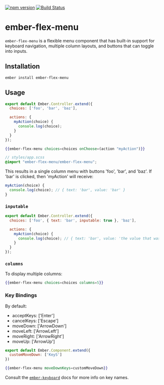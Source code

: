 [![npm version](https://badge.fury.io/js/ember-flex-menu.svg)](https://badge.fury.io/js/ember-flex-menu)
[![Build Status](https://travis-ci.org/patience-tema-baron/ember-flex-menu.svg?branch=master)](https://travis-ci.org/patience-tema-baron/ember-flex-menu)

# ember-flex-menu

`ember-flex-menu` is a flexible menu component that has built-in support for keyboard navigation, multiple column layouts, and buttons that can toggle into inputs.

## Installation

`ember install ember-flex-menu`

## Usage

```js
export default Ember.Controller.extend({
  choices: ['foo', 'bar', 'baz'],

  actions: {
    myAction(choice) {
      console.log(choice);
    }
  }
});
```

```hbs
{{ember-flex-menu choices=choices onChoose=(action "myAction")}}
```

```scss
// styles/app.scss
@import "ember-flex-menu/ember-flex-menu";
```

This results in a single column menu with buttons 'foo', 'bar', and 'baz'. If 'bar' is clicked, then 'myAction' will receive:

```js
myAction(choice) {
  console.log(choice); // { text: 'bar', value: 'bar' }
}
```

### `inputable`

```js
export default Ember.Controller.extend({
  choices: ['foo', { text: 'bar', inputable: true }, 'baz'],

  actions: {
    myAction(choice) {
      console.log(choice); // { text: 'bar', value: 'the value that was input' }
    }
  }
});
```

### `columns`

To display multiple columns:

```hbs
{{ember-flex-menu choices=choices columns=5}}
```

### Key Bindings

By default:

* acceptKeys: ['Enter']
* cancelKeys: ['Escape']
* moveDown: ['ArrowDown']
* moveLeft: ['ArrowLeft']
* moveRight: ['ArrowRight']
* moveUp: ['ArrowUp']

```js
export default Ember.Component.extend({
  customMoveDown: ['KeyS']
})
```

```hbs
{{ember-flex-menu moveDownKeys=customMoveDown}}
```

Consult the [`ember-keyboard`](https://github.com/patience-tema-baron/ember-keyboard) docs for more info on key names.
